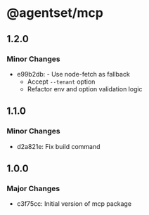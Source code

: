 # @agentset/mcp

## 1.2.0

### Minor Changes

- e99b2db: - Use node-fetch as fallback
  - Accept `--tenant` option
  - Refactor env and option validation logic

## 1.1.0

### Minor Changes

- d2a821e: Fix build command

## 1.0.0

### Major Changes

- c3f75cc: Initial version of mcp package
